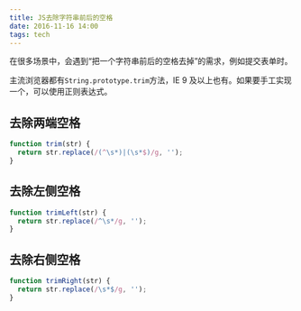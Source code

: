 ```yaml
---
title: JS去除字符串前后的空格
date: 2016-11-16 14:00
tags: tech
---
```


在很多场景中，会遇到“把一个字符串前后的空格去掉”的需求，例如提交表单时。

主流浏览器都有`String.prototype.trim`方法，IE 9 及以上也有。如果要手工实现一个，可以使用正则表达式。

## 去除两端空格

```javascript
function trim(str) {
  return str.replace(/(^\s*)|(\s*$)/g, '');
}
```

## 去除左侧空格

```javascript
function trimLeft(str) {
  return str.replace(/^\s*/g, '');
}
```

## 去除右侧空格

```javascript
function trimRight(str) {
  return str.replace(/\s*$/g, '');
}
```